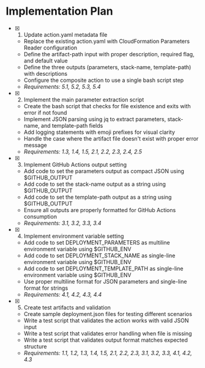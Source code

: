 # Implementation Plan

- [x] 1. Update action.yaml metadata file
  - Replace the existing action.yaml with CloudFormation Parameters Reader configuration
  - Define the artifact-path input with proper description, required flag, and default value
  - Define the three outputs (parameters, stack-name, template-path) with descriptions
  - Configure the composite action to use a single bash script step
  - _Requirements: 5.1, 5.2, 5.3, 5.4_

- [x] 2. Implement the main parameter extraction script
  - Create the bash script that checks for file existence and exits with error if not found
  - Implement JSON parsing using jq to extract parameters, stack-name, and template-path fields
  - Add logging statements with emoji prefixes for visual clarity
  - Handle the case where the artifact file doesn't exist with proper error message
  - _Requirements: 1.3, 1.4, 1.5, 2.1, 2.2, 2.3, 2.4, 2.5_

- [x] 3. Implement GitHub Actions output setting
  - Add code to set the parameters output as compact JSON using $GITHUB_OUTPUT
  - Add code to set the stack-name output as a string using $GITHUB_OUTPUT
  - Add code to set the template-path output as a string using $GITHUB_OUTPUT
  - Ensure all outputs are properly formatted for GitHub Actions consumption
  - _Requirements: 3.1, 3.2, 3.3, 3.4_

- [x] 4. Implement environment variable setting
  - Add code to set DEPLOYMENT_PARAMETERS as multiline environment variable using $GITHUB_ENV
  - Add code to set DEPLOYMENT_STACK_NAME as single-line environment variable using $GITHUB_ENV
  - Add code to set DEPLOYMENT_TEMPLATE_PATH as single-line environment variable using $GITHUB_ENV
  - Use proper multiline format for JSON parameters and single-line format for strings
  - _Requirements: 4.1, 4.2, 4.3, 4.4_

- [x] 5. Create test artifacts and validation
  - Create sample deployment.json files for testing different scenarios
  - Write a test script that validates the action works with valid JSON input
  - Write a test script that validates error handling when file is missing
  - Write a test script that validates output format matches expected structure
  - _Requirements: 1.1, 1.2, 1.3, 1.4, 1.5, 2.1, 2.2, 2.3, 3.1, 3.2, 3.3, 4.1, 4.2, 4.3_